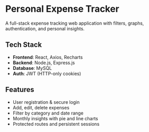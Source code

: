 # Personal Expense Tracker

A full-stack expense tracking web application with filters, graphs, authentication, and personal insights.

## Tech Stack

- **Frontend**: React, Axios, Recharts
- **Backend**: Node.js, Express.js
- **Database**: MySQL
- **Auth**: JWT (HTTP-only cookies)

## Features

- User registration & secure login
- Add, edit, delete expenses
- Filter by category and date range
- Monthly insights with pie and line charts
- Protected routes and persistent sessions

